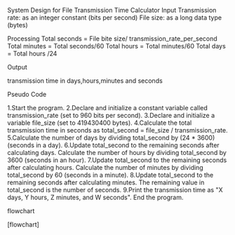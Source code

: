 System Design for File Transmission Time Calculator 
Input 
Transmission rate: as an integer constant (bits per second) 
File size: as a long data type (bytes)

Processing
Total seconds = File bite size/ transmission_rate_per_second
Total minutes = Total seconds/60 
Total hours = Total minutes/60
Total days = Total hours /24

Output 

transmission time in days,hours,minutes and seconds

Pseudo Code

1.Start the program. 
2.Declare and initialize a constant variable called transmission_rate (set to 960 bits per second). 
3.Declare and initialize a variable file_size (set to 419430400 bytes). 
4.Calculate the total transmission time in seconds as total_second = file_size / transmission_rate.
5.Calculate the number of days by dividing total_second by (24 * 3600) (seconds in a day). 
6.Update total_second to the remaining seconds after calculating days. Calculate the number of hours by dividing total_second by 3600 (seconds in an hour). 
7.Update total_second to the remaining seconds after calculating hours. Calculate the number of minutes by dividing total_second by 60 (seconds in a minute). 
8.Update total_second to the remaining seconds after calculating minutes. The remaining value in total_second is the number of seconds. 
9.Print the transmission time as "X days, Y hours, Z minutes, and W seconds". End the program.

flowchart

[flowchart]
